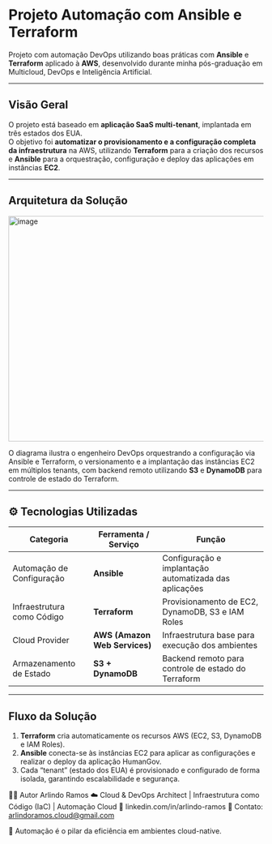 # Projeto Automação com Ansible e Terraform  

Projeto com automação DevOps utilizando boas práticas com **Ansible** e **Terraform** aplicado à **AWS**, desenvolvido durante minha pós-graduação em Multicloud, DevOps e Inteligência Artificial.

---

## Visão Geral  

O projeto está baseado em **aplicação SaaS multi-tenant**, implantada em três estados dos EUA.  
O objetivo foi **automatizar o provisionamento e a configuração completa da infraestrutura** na AWS, utilizando **Terraform** para a criação dos recursos e **Ansible** para a orquestração, configuração e deploy das aplicações em instâncias **EC2**.  

---
## Arquitetura da Solução  

<img width="1098" height="445" alt="image" src="https://github.com/user-attachments/assets/e7a8d9d8-f503-463b-844b-0f9e420413c7" />

O diagrama ilustra o engenheiro DevOps orquestrando a configuração via Ansible e Terraform, o versionamento e a implantação das instâncias EC2 em múltiplos tenants, com backend remoto utilizando **S3** e **DynamoDB** para controle de estado do Terraform.  

---

## ⚙️ Tecnologias Utilizadas  

| Categoria | Ferramenta / Serviço | Função |
|------------|----------------------|--------|
| Automação de Configuração | **Ansible** | Configuração e implantação automatizada das aplicações |
| Infraestrutura como Código | **Terraform** | Provisionamento de EC2, DynamoDB, S3 e IAM Roles |
| Cloud Provider | **AWS (Amazon Web Services)** | Infraestrutura base para execução dos ambientes |
| Armazenamento de Estado | **S3 + DynamoDB** | Backend remoto para controle de estado do Terraform |

---

## Fluxo da Solução  

1. **Terraform** cria automaticamente os recursos AWS (EC2, S3, DynamoDB e IAM Roles).  
2. **Ansible** conecta-se às instâncias EC2 para aplicar as configurações e realizar o deploy da aplicação HumanGov.  
3. Cada “tenant” (estado dos EUA) é provisionado e configurado de forma isolada, garantindo escalabilidade e segurança.  


👨‍💻 Autor
Arlindo Ramos
☁️ Cloud & DevOps Architect | Infraestrutura como Código (IaC) | Automação Cloud
🔗 linkedin.com/in/arlindo-ramos
📧 Contato: arlindoramos.cloud@gmail.com

💬 Automação é o pilar da eficiência em ambientes cloud-native.
